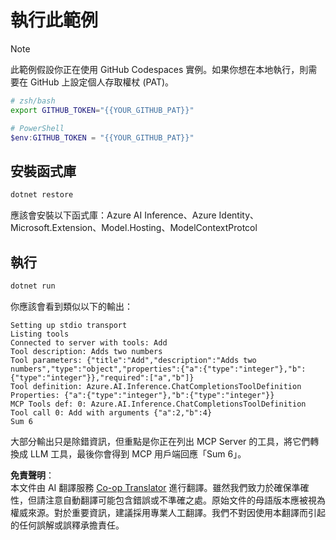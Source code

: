 <!--
CO_OP_TRANSLATOR_METADATA:
{
  "original_hash": "c40c54fa74ded9c223bc0ebfc8a2de7c",
  "translation_date": "2025-07-13T19:02:00+00:00",
  "source_file": "03-GettingStarted/03-llm-client/solution/dotnet/README.md",
  "language_code": "hk"
}
-->
# 執行此範例

> [!NOTE]  
> 此範例假設你正在使用 GitHub Codespaces 實例。如果你想在本地執行，則需要在 GitHub 上設定個人存取權杖 (PAT)。  
>  
> ```bash
> # zsh/bash
> export GITHUB_TOKEN="{{YOUR_GITHUB_PAT}}"
> ```  
>  
> ```powershell
> # PowerShell
> $env:GITHUB_TOKEN = "{{YOUR_GITHUB_PAT}}"
> ```

## 安裝函式庫

```sh
dotnet restore
```

應該會安裝以下函式庫：Azure AI Inference、Azure Identity、Microsoft.Extension、Model.Hosting、ModelContextProtcol

## 執行

```sh 
dotnet run
```

你應該會看到類似以下的輸出：

```text
Setting up stdio transport
Listing tools
Connected to server with tools: Add
Tool description: Adds two numbers
Tool parameters: {"title":"Add","description":"Adds two numbers","type":"object","properties":{"a":{"type":"integer"},"b":{"type":"integer"}},"required":["a","b"]}
Tool definition: Azure.AI.Inference.ChatCompletionsToolDefinition
Properties: {"a":{"type":"integer"},"b":{"type":"integer"}}
MCP Tools def: 0: Azure.AI.Inference.ChatCompletionsToolDefinition
Tool call 0: Add with arguments {"a":2,"b":4}
Sum 6
```

大部分輸出只是除錯資訊，但重點是你正在列出 MCP Server 的工具，將它們轉換成 LLM 工具，最後你會得到 MCP 用戶端回應「Sum 6」。

**免責聲明**：  
本文件由 AI 翻譯服務 [Co-op Translator](https://github.com/Azure/co-op-translator) 進行翻譯。雖然我們致力於確保準確性，但請注意自動翻譯可能包含錯誤或不準確之處。原始文件的母語版本應被視為權威來源。對於重要資訊，建議採用專業人工翻譯。我們不對因使用本翻譯而引起的任何誤解或誤釋承擔責任。